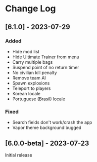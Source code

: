 # Change Log

## [6.1.0] - 2023-07-29

### Added

- Hide mod list
- Hide Ultimate Trainer from menu
- Carry multiple bags
- Suspend point of no return timer
- No civilian kill penalty
- Remove team AI
- Spawn explosions
- Teleport to players
- Korean locale
- Portuguese (Brasil) locale

### Fixed

- Search fields don't work/crash the app
- Vapor theme background bugged

## [6.0.0-beta] - 2023-07-23

Initial release
